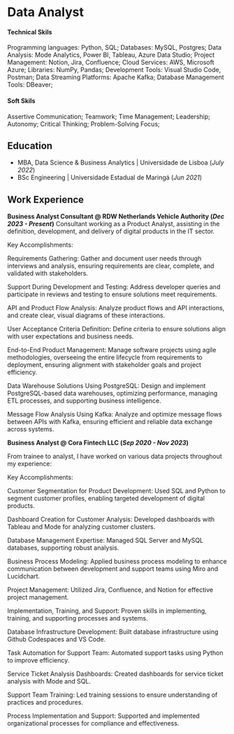 # Data Analyst

#### Technical Skils
Programming languages: Python, SQL;
Databases: MySQL, Postgres;
Data Analysis: Mode Analytics, Power BI, Tableau, Azure Data Studio;
Project Management: Notion, Jira, Confluence;
Cloud Services: AWS, Microsoft Azure;
Libraries: NumPy, Pandas;
Development Tools: Visual Studio Code, Postman;
Data Streaming Platforms: Apache Kafka;
Database Management Tools: DBeaver;

#### Soft Skils

Assertive Communication;
Teamwork;
Time Management;
Leadership;
Autonomy;
Critical Thinking;
Problem-Solving Focus;

## Education
- MBA, Data Science & Business Analytics | Universidade de Lisboa (_July 2022_)								       			        
- BSc Engineering | Universidade Estadual de Maringá (_Jun 2021_)

## Work Experience
**Business Analyst Consultant @ RDW Netherlands Vehicle Authority (_Dec 2023 - Present_)**
Consultant working as a Product Analyst, assisting in the definition, development, and delivery of digital products in the IT sector.

Key Accomplishments:

Requirements Gathering:
Gather and document user needs through interviews and analysis, ensuring requirements are clear, complete, and validated with stakeholders.

Support During Development and Testing:
Address developer queries and participate in reviews and testing to ensure solutions meet requirements.

API and Product Flow Analysis:
Analyze product flows and API interactions, and create clear, visual diagrams of these interactions.

User Acceptance Criteria Definition:
Define criteria to ensure solutions align with user expectations and business needs.

End-to-End Product Management:
Manage software projects using agile methodologies, overseeing the entire lifecycle from requirements to deployment, ensuring alignment with stakeholder goals and project efficiency.

Data Warehouse Solutions Using PostgreSQL:
Design and implement PostgreSQL-based data warehouses, optimizing performance, managing ETL processes, and supporting business intelligence.

Message Flow Analysis Using Kafka:
Analyze and optimize message flows between APIs with Kafka, ensuring efficient and reliable data exchange across systems.

**Business Analyst @ Cora Fintech LLC (_Sep 2020 - Nov 2023_)**

From trainee to analyst, I have worked on various data projects throughout my experience:

Key Accomplishments:

Customer Segmentation for Product Development:
Used SQL and Python to segment customer profiles, enabling targeted development of digital products.

Dashboard Creation for Customer Analysis:
Developed dashboards with Tableau and Mode for analyzing customer clusters.

Database Management Expertise:
Managed SQL Server and MySQL databases, supporting robust analysis.

Business Process Modeling:
Applied business process modeling to enhance communication between development and support teams using Miro and Lucidchart.

Project Management:
Utilized Jira, Confluence, and Notion for effective project management.

Implementation, Training, and Support:
Proven skills in implementing, training, and supporting processes and systems.

Database Infrastructure Development:
Built database infrastructure using Github Codespaces and VS Code.

Task Automation for Support Team:
Automated support tasks using Python to improve efficiency.

Service Ticket Analysis Dashboards:
Created dashboards for service ticket analysis with Mode and SQL.

Support Team Training:
Led training sessions to ensure understanding of practices and procedures.

Process Implementation and Support:
Supported and implemented organizational processes for compliance and effectiveness.



